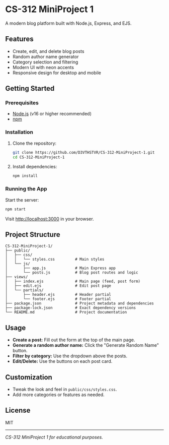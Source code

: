 # CS-312 MiniProject 1

A modern blog platform built with Node.js, Express, and EJS.

## Features
- Create, edit, and delete blog posts
- Random author name generator
- Category selection and filtering
- Modern UI with neon accents
- Responsive design for desktop and mobile

## Getting Started

### Prerequisites
- [Node.js](https://nodejs.org/) (v16 or higher recommended)
- [npm](https://www.npmjs.com/)

### Installation
1. Clone the repository:
   ```sh
   git clone https://github.com/D3VTHSTVR/CS-312-MiniProject-1.git
   cd CS-312-MiniProject-1
   ```
2. Install dependencies:
   ```sh
   npm install
   ```

### Running the App
Start the server:
```sh
npm start
```
Visit [http://localhost:3000](http://localhost:3000) in your browser.

## Project Structure
```
CS-312-MiniProject-1/
├── public/
│   ├── css/
│   │   └── styles.css         # Main styles
│   └── js/
│       ├── app.js             # Main Express app
│       └── posts.js           # Blog post routes and logic
├── views/
│   ├── index.ejs              # Main page (feed, post form)
│   ├── edit.ejs               # Edit post page
│   └── partials/
│       ├── header.ejs         # Header partial
│       └── footer.ejs         # Footer partial
├── package.json               # Project metadata and dependencies
├── package-lock.json          # Exact dependency versions
└── README.md                  # Project documentation
```

## Usage
- **Create a post:** Fill out the form at the top of the main page.
- **Generate a random author name:** Click the "Generate Random Name" button.
- **Filter by category:** Use the dropdown above the posts.
- **Edit/Delete:** Use the buttons on each post card.

## Customization
- Tweak the look and feel in `public/css/styles.css`.
- Add more categories or features as needed.

## License
MIT

---

*CS-312 MiniProject 1 for educational purposes.* 